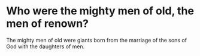 # Who were the mighty men of old, the men of renown?

The mighty men of old were giants born from the marriage of the sons of God with the daughters of men.
